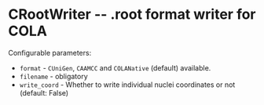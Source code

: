 # CRootWriter -- .root format writer for COLA

Configurable parameters:
* `format` - `CUniGen`, `CAAMCC` and `COLANative` (default) available. 
* `filename` - obligatory
* `write_coord` - Whether to write individual nuclei coordinates or not (default: False)

